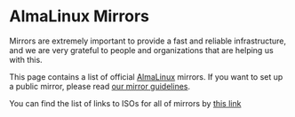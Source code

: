 # AlmaLinux Mirrors

Mirrors are extremely important to provide a fast and reliable infrastructure,
and we are very grateful to people and organizations that are helping us
with this.

This page contains a list of official [AlmaLinux](https://almalinux.org/)
mirrors. If you want to set up a public mirror, please read
[our mirror guidelines](https://wiki.almalinux.org/Mirrors.html).  

You can find the list of links to ISOs for all of mirrors by [this link](/isos.html)


<Content :page-key="$site.pages.find(p => p.path === '/internal/mirrors.html').key"/>